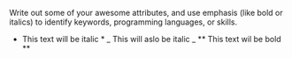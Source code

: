 Write out some of your awesome attributes, and use emphasis (like bold or italics) to identify keywords, programming languages, or skills. 
* This text will be italic *
_ This will aslo be italic _
** This text wil be bold **
